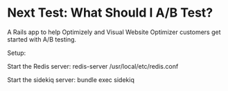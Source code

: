 Next Test: What Should I A/B Test?
=========

A Rails app to help Optimizely and Visual Website Optimizer customers get started with A/B testing.

Setup:

Start the Redis server:
redis-server /usr/local/etc/redis.conf

Start the sidekiq server:
bundle exec sidekiq